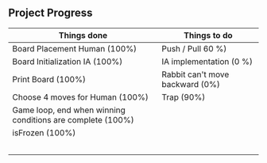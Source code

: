 ## Project Progress

| Things done                                                     | Things to do                      |
| -------------                                                   | -------------                     |
| Board Placement Human (100%)                                    |  Push / Pull 60 %)                |
| Board Initialization IA (100%)                                  | IA implementation (0 %)           |
| Print Board (100%)                                              | Rabbit can't move backward (0%)   |
| Choose 4 moves for Human (100%)                                 | Trap (90%)                        |
| Game loop, end when winning conditions are complete (100%)      |                                   |
| isFrozen (100%)                                                 |                                   |
|                                                                 |                                   |
|                                                                 |                                   |
|                                                                 |                                   |
|                                                                 |                                   |
|                                                                 |                                   |
